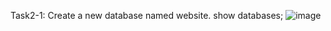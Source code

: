 Task2-1: Create a new database named website.
show databases;
![image](https://github.com/rhwangeo/rhwangeo.github.io/assets/161855974/987771da-0003-4965-a1cd-911ddfd68f9c)
